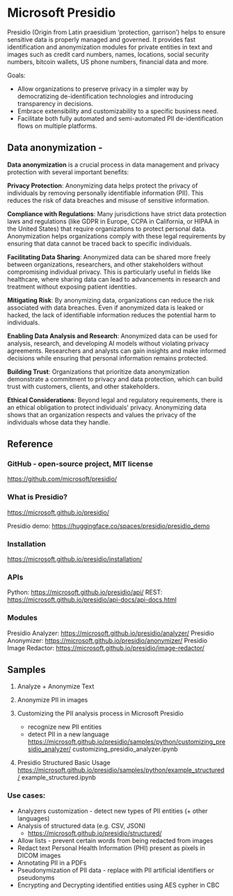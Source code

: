 # Microsoft Presidio

Presidio (Origin from Latin praesidium ‘protection, garrison’) helps to ensure sensitive data is properly managed and governed. It provides fast identification and anonymization modules for private entities in text and images such as credit card numbers, names, locations, social security numbers, bitcoin wallets, US phone numbers, financial data and more.

Goals:
- Allow organizations to preserve privacy in a simpler way by democratizing de-identification technologies and introducing transparency in decisions.
- Embrace extensibility and customizability to a specific business need.
- Facilitate both fully automated and semi-automated PII de-identification flows on multiple platforms.

## Data anonymization - 

**Data anonymization** is a crucial process in data management and privacy protection with several important benefits:

**Privacy Protection**: Anonymizing data helps protect the privacy of individuals by removing personally identifiable information (PII). This reduces the risk of data breaches and misuse of sensitive information.

**Compliance with Regulations**: Many jurisdictions have strict data protection laws and regulations (like GDPR in Europe, CCPA in California, or HIPAA in the United States) that require organizations to protect personal data. Anonymization helps organizations comply with these legal requirements by ensuring that data cannot be traced back to specific individuals.

**Facilitating Data Sharing**: Anonymized data can be shared more freely between organizations, researchers, and other stakeholders without compromising individual privacy. This is particularly useful in fields like healthcare, where sharing data can lead to advancements in research and treatment without exposing patient identities.

**Mitigating Risk**: By anonymizing data, organizations can reduce the risk associated with data breaches. Even if anonymized data is leaked or hacked, the lack of identifiable information reduces the potential harm to individuals.

**Enabling Data Analysis and Research**: Anonymized data can be used for analysis, research, and developing AI models without violating privacy agreements. Researchers and analysts can gain insights and make informed decisions while ensuring that personal information remains protected.

**Building Trust**: Organizations that prioritize data anonymization demonstrate a commitment to privacy and data protection, which can build trust with customers, clients, and other stakeholders.

**Ethical Considerations**: Beyond legal and regulatory requirements, there is an ethical obligation to protect individuals' privacy. Anonymizing data shows that an organization respects and values the privacy of the individuals whose data they handle.

## Reference

### GitHub - open-source project, MIT license
https://github.com/microsoft/presidio/

### What is Presidio?
https://microsoft.github.io/presidio/

Presidio demo: https://huggingface.co/spaces/presidio/presidio_demo

### Installation
https://microsoft.github.io/presidio/installation/

### APIs
Python: https://microsoft.github.io/presidio/api/
REST:	https://microsoft.github.io/presidio/api-docs/api-docs.html

### Modules
Presidio Analyzer: 			https://microsoft.github.io/presidio/analyzer/
Presidio Anonymizer:		https://microsoft.github.io/presidio/anonymizer/
Presidio Image Redactor:	https://microsoft.github.io/presidio/image-redactor/

## Samples

1) Analyze + Anonymize Text
2) Anonymize PII in images

3) Customizing the PII analysis process in Microsoft Presidio
	- recognize new PII entities
	- detect PII in a new language
https://microsoft.github.io/presidio/samples/python/customizing_presidio_analyzer/
customizing_presidio_analyzer.ipynb 

4) Presidio Structured Basic Usage
https://microsoft.github.io/presidio/samples/python/example_structured/
example_structured.ipynb

### Use cases:
- Analyzers customization - detect new types of PII entities (+ other languages)
- Analysis of structured data (e.g. CSV, JSON)
	- https://microsoft.github.io/presidio/structured/
- Allow lists - prevent certain words from being redacted from images
- Redact text Personal Health Information (PHI) present as pixels in DICOM images
- Annotating PII in a PDFs
- Pseudonymization of PII data - replace with PII artificial identifiers or pseudonyms
- Encrypting and Decrypting identified entities using AES cypher in CBC




